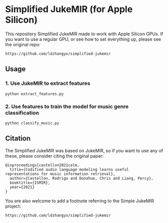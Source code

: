 # Simplified JukeMIR (for Apple Silicon)

This repository Simplified JukeMIR made to work with Apple Silicon GPUs. If you want to use a regular GPU, or see how to set everything up, please see the original repo: 
```
https://github.com/ldzhangyx/simplified-jukemir
```

## Usage

### 1. Use JukeMIR to extract features

`python extract_features.py`

### 2. Use features to train the model for music genre classification 

`python classify_music.py`

## Citation

The Simplified JukeMIR was based on JukeMIR, so if you want to use any of these, please consider citing the original paper:

```
@inproceedings{castellon2021calm,
  title={Codified audio language modeling learns useful representations for music information retrieval},
  author={Castellon, Rodrigo and Donahue, Chris and Liang, Percy},
  booktitle={ISMIR},
  year={2021}
}
```

You are also welcome to add a footnote referring to the Simple JukeMIR project:

```
https://github.com/ldzhangyx/simplified-jukemir
```
